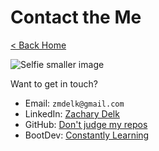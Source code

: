 # Contact the Me

[< Back Home](/)

![Selfie smaller image](/images/selfie\_smaller.png)

Want to get in touch?

- Email: `zmdelk@gmail.com`  
- LinkedIn: [Zachary Delk](https://www.linkedin.com/in/zachary-delk-a973a4119/)  
- GitHub: [Don't judge my repos](https://github.com/zdelk)  
- BootDev: [Constantly Learning](https://www.boot.dev/u/zdelk) 